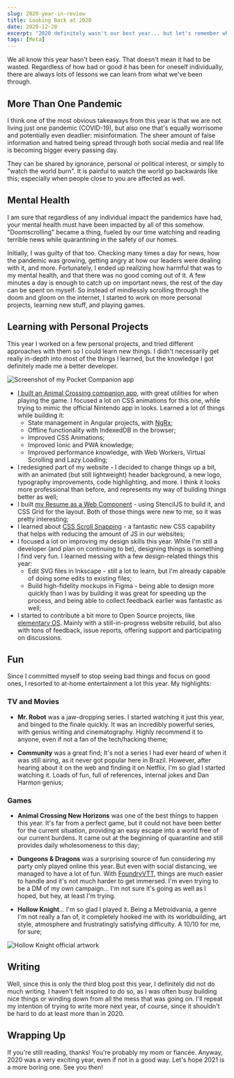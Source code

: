 ```yaml
---
slug: 2020-year-in-review
title: Looking Back at 2020
date: 2020-12-28
excerpt: "2020 definitely wasn't our best year... but let's remember what was good about it."
tags: [Meta]
---
```


<script>
  import Image from "$lib/components/base/image.svelte";
  import MarkerHighlight from "$lib/components/style/marker-highlight.svelte";
</script>

We all know this year hasn't been easy. That doesn't mean it had to be wasted. Regardless of how bad or good it has been for oneself individually, there are always lots of lessons we can learn from what we've been through.

## More Than One Pandemic

I think one of the most obvious takeaways from this year is that we are not living just one pandemic (COVID-19), but also one that's equally worrisome and potentially even deadlier: misinformation. The sheer amount of false information and hatred being spread through both social media and real life is becoming bigger every passing day.

They can be shared by ignorance, personal or political interest, or simply to "watch the world burn". It is painful to watch the world go backwards like this; especially when people close to you are affected as well.

## Mental Health

I am sure that regardless of any individual impact the pandemics have had, your mental health must have been impacted by all of this somehow. "Doomscrolling" became a thing, fueled by our time watching and reading terrible news while quarantining in the safety of our homes.

Initially, I was guilty of that too. Checking many times a day for news, how the pandemic was growing, getting angry at how our leaders were dealing with it, and more. Fortunately, I ended up realizing how harmful that was to my mental health, and that there was no good coming out of it. <MarkerHighlight>A few minutes a day is enough to catch up on important news, the rest of the day can be spent on myself.</MarkerHighlight> So instead of mindlessly scrolling through the doom and gloom on the internet, I started to work on more personal projects, learning new stuff, and playing games.

## Learning with Personal Projects

This year I worked on a few personal projects, and tried different approaches with them so I could learn new things. I didn't necessarily get really in-depth into most of the things I learned, but the knowledge I got definitely made me a better developer.

<Image
  path="posts/{slug}"
  filename="pocket-companion"
  alt="Screenshot of my Pocket Companion app"
/>

- [I built an Animal Crossing companion app](/ionic-animal-crossing-companion/), with great utilities for when playing the game. I focused a lot on CSS animations for this one, while trying to mimic the official Nintendo app in looks. Learned a lot of things while building it:
  - State management in Angular projects, with [NgRx](https://ngrx.io/);
  - Offline functionality with IndexedDB in the browser;
  - Improved CSS Animations;
  - Improved Ionic and PWA knowledge;
  - Improved performance knowledge, with Web Workers, Virtual Scrolling and Lazy Loading;
- I redesigned part of my website - I decided to change things up a bit, with an animated (but still lightweight) header background, a new logo, typography improvements, code highlighting, and more. I think it looks more professional than before, and represents my way of building things better as well;
- I built [my Resume as a Web Component](https://github.com/matfantinel/resume) - using StencilJS to build it, and CSS Grid for the layout. Both of those things were new to me, so it was pretty interesting;
- I learned about [CSS Scroll Snapping](/css-scroll-snapping/) - a fantastic new CSS capability that helps with reducing the amount of JS in our websites;
- I focused a lot on improving my design skills this year. While I'm still a developer (and plan on continuing to be), designing things is something I find very fun. I learned messing with a few design-related things this year:
  - Edit SVG files in Inkscape - still a lot to learn, but I'm already capable of doing some edits to existing files;
  - Build high-fidelity mockups in Figma - being able to design more quickly than I was by building it was great for speeding up the process, and being able to collect feedback earlier was fantastic as well;
- I started to contribute a bit more to Open Source projects, like [elementary OS](https://elementary.io). Mainly with a still-in-progress website rebuild, but also with tons of feedback, issue reports, offering support and participating on discussions.

## Fun

Since I committed myself to stop seeing bad things and focus on good ones, I resorted to at-home entertainment a lot this year. My highlights:

### TV and Movies

- **Mr. Robot** was a jaw-dropping series. I started watching it just this year, and binged to the finale quickly. It was an incredibly powerful series, with genius writing and cinematography. Highly recommend it to anyone, even if not a fan of the tech/hacking theme;

- **Community** was a great find; It's not a series I had ever heard of when it was still airing, as it never got popular here in Brazil. However, after hearing about it on the web and finding it on Netflix, I'm so glad I started watching it. Loads of fun, full of references, internal jokes and Dan Harmon genius;

### Games

- **Animal Crossing New Horizons** was one of the best things to happen this year. It's far from a perfect game, but it could not have been better for the current situation, providing an easy escape into a world free of our current burdens. It came out at the beginning of quarantine and still provides daily wholesomeness to this day;

- **Dungeons & Dragons** was a surprising source of fun considering my party only played online this year. But even with social distancing, we managed to have a lot of fun. With [FoundryVTT](https://foundryvtt.com/), things are much easier to handle and it's not much harder to get immersed. I'm even trying to be a DM of my own campaign... I'm not sure it's going as well as I hoped, but hey, at least I'm trying.

- **Hollow Knight**... I'm so glad I played it. Being a Metroidvania, a genre I'm not really a fan of, it completely hooked me with its worldbuilding, art style, atmosphere and frustratingly satisfying difficulty. A 10/10 for me, for sure;

<Image
  path="posts/{slug}"
  filename="hollow-knight"
  alt="Hollow Knight official artwork"
  figcaption="Hollow Knight official artwork, by Team Cherry"
/>

## Writing

Well, since this is only the third blog post this year, I definitely did not do much writing. I haven't felt inspired to do so, as I was often busy building nice things or winding down from all the mess that was going on. I'll repeat my intention of trying to write more next year, of course, since it shouldn't be hard to do at least more than in 2020.

## Wrapping Up

If you're still reading, thanks! You're probably my mom or fiancée. Anyway, 2020 was a very exciting year, even if not in a good way. Let's hope 2021 is a more boring one. See you then!
